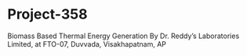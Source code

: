 # Project-358
Biomass Based Thermal Energy Generation By Dr. Reddy’s Laboratories Limited, at FTO-07, Duvvada, Visakhapatnam, AP
